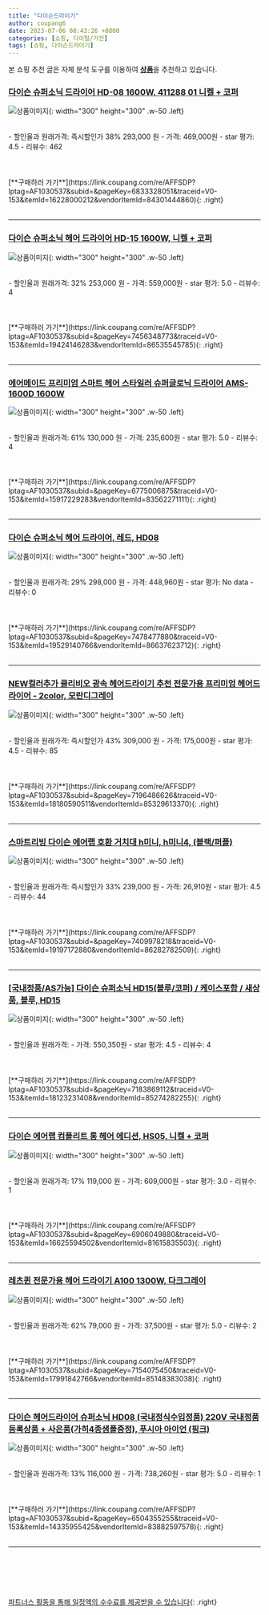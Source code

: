 ```yaml
---
title: "다이슨드라이기"
author: coupang6
date: 2023-07-06 08:43:26 +0800
categories: [쇼핑, 디이털/가전]
tags: [쇼핑, 다이슨드라이기]
---
```


본 쇼핑 추천 글은 자체 분석 도구를 이용하여 [**상품**](https://link.coupang.com/a/bao1ui)을 추천하고 있습니다.

### [다이슨 슈퍼소닉 드라이어 HD-08 1600W, 411288 01 니켈 + 코퍼](https://link.coupang.com/re/AFFSDP?lptag=AF1030537&subid=&pageKey=6833328051&traceid=V0-153&itemId=16228000212&vendorItemId=84301444860)

![상품이미지](https://thumbnail9.coupangcdn.com/thumbnails/remote/230x230ex/image/vendor_inventory/841b/2e69e78fdf7b9a919289ee2bfc9a0e30a2c09584999e6e4e7d9424d0d1f5.jpg){: width="300" height="300" .w-50 .left}


<br>
- 할인율과 원래가격: 즉시할인가 38%  293,000   원
- 가격: 469,000원
- star 평가: 4.5
- 리뷰수: 462
<br>
<br>
<br>
<br>
[**구매하러 가기**](https://link.coupang.com/re/AFFSDP?lptag=AF1030537&subid=&pageKey=6833328051&traceid=V0-153&itemId=16228000212&vendorItemId=84301444860){: .right}
<br>
<br>

---

### [다이슨 슈퍼소닉 헤어 드라이어 HD-15 1600W, 니켈 + 코퍼](https://link.coupang.com/re/AFFSDP?lptag=AF1030537&subid=&pageKey=7456348773&traceid=V0-153&itemId=19424146283&vendorItemId=86535545785)

![상품이미지](https://thumbnail10.coupangcdn.com/thumbnails/remote/230x230ex/image/rs_quotation_api/vm4riazc/4a8eeec5d39a451683ac01693afd986f.jpg){: width="300" height="300" .w-50 .left}


<br>
- 할인율과 원래가격: 32%  253,000   원
- 가격: 559,000원
- star 평가: 5.0
- 리뷰수: 4
<br>
<br>
<br>
<br>
[**구매하러 가기**](https://link.coupang.com/re/AFFSDP?lptag=AF1030537&subid=&pageKey=7456348773&traceid=V0-153&itemId=19424146283&vendorItemId=86535545785){: .right}
<br>
<br>

---

### [에어메이드 프리미엄 스마트 헤어 스타일러 슈퍼글로닉 드라이어 AMS-1600D 1600W](https://link.coupang.com/re/AFFSDP?lptag=AF1030537&subid=&pageKey=6775006875&traceid=V0-153&itemId=15917229283&vendorItemId=83562271111)

![상품이미지](https://thumbnail9.coupangcdn.com/thumbnails/remote/230x230ex/image/retail/images/1501308470045289-cf527b3b-a12b-444f-aaa3-d7675e52eb84.jpg){: width="300" height="300" .w-50 .left}


<br>
- 할인율과 원래가격: 61%  130,000   원
- 가격: 235,600원
- star 평가: 5.0
- 리뷰수: 4
<br>
<br>
<br>
<br>
[**구매하러 가기**](https://link.coupang.com/re/AFFSDP?lptag=AF1030537&subid=&pageKey=6775006875&traceid=V0-153&itemId=15917229283&vendorItemId=83562271111){: .right}
<br>
<br>

---

### [다이슨 슈퍼소닉 헤어 드라이어, 레드, HD08](https://link.coupang.com/re/AFFSDP?lptag=AF1030537&subid=&pageKey=7478477880&traceid=V0-153&itemId=19529140766&vendorItemId=86637623712)

![상품이미지](https://thumbnail8.coupangcdn.com/thumbnails/remote/230x230ex/image/vendor_inventory/1e0f/b1f546bf6400706c82d80e710a861144158e9a0e626ae437263b9687c5f1.jpg){: width="300" height="300" .w-50 .left}


<br>
- 할인율과 원래가격: 29%  298,000   원
- 가격: 448,960원
- star 평가: No data
- 리뷰수: 0
<br>
<br>
<br>
<br>
[**구매하러 가기**](https://link.coupang.com/re/AFFSDP?lptag=AF1030537&subid=&pageKey=7478477880&traceid=V0-153&itemId=19529140766&vendorItemId=86637623712){: .right}
<br>
<br>

---

### [NEW컬러추가 클리비오 광속 헤어드라이기 추천 전문가용 프리미엄 헤어드라이어 - 2color, 모란디그레이](https://link.coupang.com/re/AFFSDP?lptag=AF1030537&subid=&pageKey=7196486626&traceid=V0-153&itemId=18180590511&vendorItemId=85329613370)

![상품이미지](https://thumbnail10.coupangcdn.com/thumbnails/remote/230x230ex/image/vendor_inventory/7fdc/7268c04aca50ab490c096365655789f32f963e32c5b0b309409fb2842710.jpg){: width="300" height="300" .w-50 .left}


<br>
- 할인율과 원래가격: 즉시할인가 43%  309,000   원
- 가격: 175,000원
- star 평가: 4.5
- 리뷰수: 85
<br>
<br>
<br>
<br>
[**구매하러 가기**](https://link.coupang.com/re/AFFSDP?lptag=AF1030537&subid=&pageKey=7196486626&traceid=V0-153&itemId=18180590511&vendorItemId=85329613370){: .right}
<br>
<br>

---

### [스마트리빙 다이슨 에어랩 호환 거치대 h미니, h미니4, (블랙/퍼플)](https://link.coupang.com/re/AFFSDP?lptag=AF1030537&subid=&pageKey=7409978218&traceid=V0-153&itemId=19197172880&vendorItemId=86282782509)

![상품이미지](https://thumbnail10.coupangcdn.com/thumbnails/remote/230x230ex/image/vendor_inventory/c8ac/377f8004a40b4b99057af6f50f463a1ff1844da665042517a4a8921e250d.jpg){: width="300" height="300" .w-50 .left}


<br>
- 할인율과 원래가격: 즉시할인가 33%  239,000   원
- 가격: 26,910원
- star 평가: 4.5
- 리뷰수: 44
<br>
<br>
<br>
<br>
[**구매하러 가기**](https://link.coupang.com/re/AFFSDP?lptag=AF1030537&subid=&pageKey=7409978218&traceid=V0-153&itemId=19197172880&vendorItemId=86282782509){: .right}
<br>
<br>

---

### [[국내정품/AS가능] 다이슨 슈퍼소닉 HD15(블루/코퍼) / 케이스포함 / 새상품, 블루, HD15](https://link.coupang.com/re/AFFSDP?lptag=AF1030537&subid=&pageKey=7183869112&traceid=V0-153&itemId=18123231408&vendorItemId=85274282255)

![상품이미지](https://thumbnail8.coupangcdn.com/thumbnails/remote/230x230ex/image/vendor_inventory/a716/cef03207f2dc553ad372aa8b96790c646dbfa8931323e848f5fb4c780e78.jpg){: width="300" height="300" .w-50 .left}


<br>
- 할인율과 원래가격: 
- 가격: 550,350원
- star 평가: 4.5
- 리뷰수: 4
<br>
<br>
<br>
<br>
[**구매하러 가기**](https://link.coupang.com/re/AFFSDP?lptag=AF1030537&subid=&pageKey=7183869112&traceid=V0-153&itemId=18123231408&vendorItemId=85274282255){: .right}
<br>
<br>

---

### [다이슨 에어랩 컴플리트 롱 헤어 에디션, HS05, 니켈 + 코퍼](https://link.coupang.com/re/AFFSDP?lptag=AF1030537&subid=&pageKey=6906049880&traceid=V0-153&itemId=16625594502&vendorItemId=81615835503)

![상품이미지](https://thumbnail8.coupangcdn.com/thumbnails/remote/230x230ex/image/vendor_inventory/5ebb/7fe82aaf99894381083d46714451f406df7b368710c93e5b69f740deb24c.JPG){: width="300" height="300" .w-50 .left}


<br>
- 할인율과 원래가격: 17%  119,000   원
- 가격: 609,000원
- star 평가: 3.0
- 리뷰수: 1
<br>
<br>
<br>
<br>
[**구매하러 가기**](https://link.coupang.com/re/AFFSDP?lptag=AF1030537&subid=&pageKey=6906049880&traceid=V0-153&itemId=16625594502&vendorItemId=81615835503){: .right}
<br>
<br>

---

### [레츠퀸 전문가용 헤어 드라이기 A100 1300W, 다크그레이](https://link.coupang.com/re/AFFSDP?lptag=AF1030537&subid=&pageKey=7154075450&traceid=V0-153&itemId=17991842766&vendorItemId=85148383038)

![상품이미지](https://thumbnail9.coupangcdn.com/thumbnails/remote/230x230ex/image/rs_quotation_api/b1c18hki/f453c2b5cca1467db07b3e65eaf96dd6.jpg){: width="300" height="300" .w-50 .left}


<br>
- 할인율과 원래가격: 62%  79,000   원
- 가격: 37,500원
- star 평가: 5.0
- 리뷰수: 2
<br>
<br>
<br>
<br>
[**구매하러 가기**](https://link.coupang.com/re/AFFSDP?lptag=AF1030537&subid=&pageKey=7154075450&traceid=V0-153&itemId=17991842766&vendorItemId=85148383038){: .right}
<br>
<br>

---

### [다이슨 헤어드라이어 슈퍼소닉 HD08 (국내정식수입정품) 220V 국내정품등록상품 + 사은품(가히4종샘플증정), 푸시아 아이언 (핑크)](https://link.coupang.com/re/AFFSDP?lptag=AF1030537&subid=&pageKey=6504355255&traceid=V0-153&itemId=14335955425&vendorItemId=83882597578)

![상품이미지](https://thumbnail8.coupangcdn.com/thumbnails/remote/230x230ex/image/vendor_inventory/4b5a/7987570a6d8acd35658b91c3bec6838f9b83680d8ca9e317e9a9265797ac.jpg){: width="300" height="300" .w-50 .left}


<br>
- 할인율과 원래가격: 13%  116,000   원
- 가격: 738,260원
- star 평가: 5.0
- 리뷰수: 1
<br>
<br>
<br>
<br>
[**구매하러 가기**](https://link.coupang.com/re/AFFSDP?lptag=AF1030537&subid=&pageKey=6504355255&traceid=V0-153&itemId=14335955425&vendorItemId=83882597578){: .right}
<br>
<br>

---
<br><br><br><br><br> [파트너스 활동을 통해 일정액의 수수료를 제공받을 수 있습니다](https://link.coupang.com/a/bao1ui){: .right}